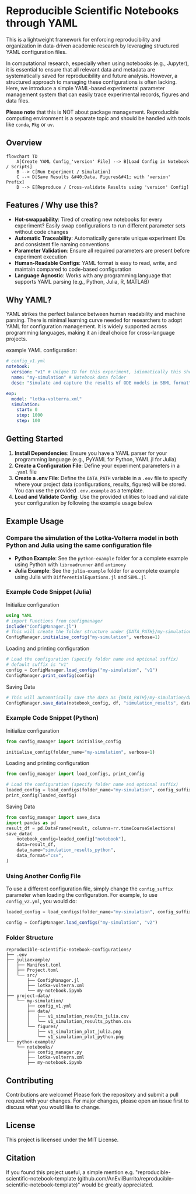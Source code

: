 # Reproducible Scientific Notebooks through YAML

This is a lightweight framework for enforcing reproducibility and organization in data-driven academic research by leveraging structured YAML configuration files.

In computational research, especially when using notebooks (e.g., Jupyter), it is essential to ensure that all relevant data and metadata are systematically saved for reproducibility and future analysis. However, a structured approach to managing these configurations is often lacking. Here, we introduce a simple YAML-based experimental parameter management system that can easily trace experimental records, figures and data files.

**Please note** that this is NOT about package management. Reproducible computing environment is a separate topic and should be handled with tools like `conda`, `Pkg` or `uv`.

## Overview 

```mermaid
flowchart TD
    A[Create YAML Config_'version' File] --> B[Load Config in Notebook / Scripts]
    B --> C[Run Experiment / Simulation]
    C --> D[Save Results &#40;Data, Figures&#41; with 'version' Prefix]
    D --> E[Reproduce / Cross-validate Results using 'version' Config]
```

## Features / Why use this?

- **Hot-swappability**: Tired of creating new notebooks for every experiment? Easily swap configurations to run different parameter sets without code changes
- **Automatic Traceability**: Automatically generate unique experiment IDs and consistent file naming conventions
- **Parameter Validation**: Ensure all required parameters are present before experiment execution
- **Human-Readable Configs**: YAML format is easy to read, write, and maintain compared to code-based configuration
- **Language Agnostic**: Works with any programming language that supports YAML parsing (e.g., Python, Julia, R, MATLAB)

## Why YAML?

YAML strikes the perfect balance between human readability and machine parsing. There is minimal learning curve needed for researchers to adopt YAML for configuration management. It is widely supported across programming languages, making it an ideal choice for cross-language projects.

example YAML configuration:
```yaml
# config_v1.yml
notebook:
  version: "v1" # Unique ID for this experiment, idiomatically this should be identical to the config_{suffix}
  name: "my-simulation" # Notebook data folder
  desc: "Simulate and capture the results of ODE models in SBML format"

exp:
  model: "lotka-volterra.xml"
  simulation:
    start: 0
    stop: 1000
    step: 100        
```

## Getting Started

1. **Install Dependencies**: Ensure you have a YAML parser for your programming language (e.g., PyYAML for Python, YAML.jl for Julia)
2. **Create a Configuration File**: Define your experiment parameters in a `.yaml` file
3. **Create a .env File**: Define the `DATA_PATH` variable in a `.env` file to specify where your project data (configurations, results, figures) will be stored. You can use the provided `.env.example` as a template.
3. **Load and Validate Config**: Use the provided utilities to load and validate your configuration by following the example usage below

## Example Usage

### Compare the simulation of the Lotka-Volterra model in both Python and Julia using the same configuration file

- **Python Example**: See the `python-example` folder for a complete example using Python with `libroadrunner` and `antimony`
- **Julia Example**: See the `julia-example` folder for a complete example using Julia with `DifferentialEquations.jl` and `SBML.jl`

### Example Code Snippet (Julia)

Initialize configuration

```julia
using YAML
# import Functions from configmanager 
include("ConfigManager.jl")
# This will create the folder structure under {DATA_PATH}/my-simulation if it doesn't already exist
ConfigManager.initialise_config("my-simulation", verbose=1)
```

Loading and printing configuration

```julia
# Load the configuration (specify folder name and optional suffix)
# default suffix is "v1"
config = ConfigManager.load_configs("my-simulation", "v1")
ConfigManager.print_config(config)
```

Saving Data
```julia
# This will automatically save the data as {DATA_PATH}/my-simulation/data/v1_simulation_results_julia.csv
ConfigManager.save_data(notebook_config, df, "simulation_results", data_format="csv", verbose=1)
```

### Example Code Snippet (Python)

Initialize configuration

```python
from config_manager import initialise_config

initialise_config(folder_name="my-simulation", verbose=1)
```

Loading and printing configuration

```python 
from config_manager import load_configs, print_config

# Load the configuration (specify folder name and optional suffix)
loaded_config = load_configs(folder_name="my-simulation", config_suffix="v1") # default suffix is "v1"
print_config(loaded_config)
```

Saving Data

```python
from config_manager import save_data
import pandas as pd
result_df = pd.DataFrame(result, columns=rr.timeCourseSelections)
save_data(
    notebook_config=loaded_config["notebook"],
    data=result_df,
    data_name="simulation_results_python",
    data_format="csv",
)
```

### Using Another Config File 

To use a different configuration file, simply change the `config_suffix` parameter when loading the configuration. For example, to use `config_v2.yml`, you would do:

```python
loaded_config = load_configs(folder_name="my-simulation", config_suffix="v2")
```

```julia
config = ConfigManager.load_configs("my-simulation", "v2")
```

### Folder Structure

```
reproducible-scientific-notebook-configurations/
├── .env
├── juliaexample/
│   ├── Manifest.toml
│   ├── Project.toml
│   └── src/
│       ├── ConfigManager.jl
│       ├── lotka-volterra.xml
│       └── my-notebook.ipynb
├── project-data/
│   └── my-simulation/
│       ├── config_v1.yml 
│       ├── data/
│       │   ├── v1_simulation_results_julia.csv
│       │   └── v1_simulation_results_python.csv
│       └── figures/
│           ├── v1_simulation_plot_julia.png
│           └── v1_simulation_plot_python.png
└── python-example/
    └── notebooks/
        ├── config_manager.py
        ├── lotka-volterra.xml
        ├── my-notebook.ipynb
```

## Contributing

Contributions are welcome! Please fork the repository and submit a pull request with your changes. For major changes, please open an issue first to discuss what you would like to change.

## License

This project is licensed under the MIT License.

## Citation

If you found this project useful, a simple mention e.g. "reproducible-scientific-notebook-template (github.com/AnEvilBurrito/reproducible-scientific-notebook-template)" would be greatly appreciated. 

